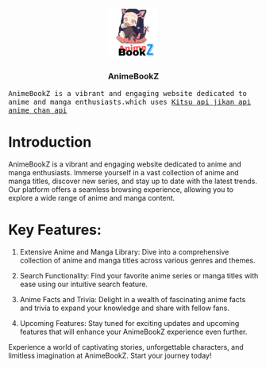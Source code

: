 <p align="center">

  <a href="https://github.com/Kochou11/AnimBookZ">

<img src="logo.png" alt="Logo" width="100" height="100"> 

  </a>

  <h3 align="center">AnimeBookZ</h3>

  <p align="center">

<samp>AnimeBookZ is a vibrant and engaging website dedicated to anime and manga enthusiasts.which uses <a href="https://kitsu.docs.apiary.io/"> Kitsu api </a> <a href="https://jikan.moe"> jikan api </a> 
  <a href="https://animechan.vercel.app/docs"> anime chan api </a> 

  

  </samp>

    

    

   

    

  

  

 

    

     

    

    

   

  </p>

</p>




# Introduction 
AnimeBookZ is a vibrant and engaging website dedicated to anime and manga enthusiasts. Immerse yourself in a vast collection of anime and manga titles, discover new series, and stay up to date with the latest trends. Our platform offers a seamless browsing experience, allowing you to explore a wide range of anime and manga content.

# Key Features:

1. Extensive Anime and Manga Library: Dive into a comprehensive collection of anime and manga titles across various genres and themes.

2. Search Functionality: Find your favorite anime series or manga titles with ease using our intuitive search feature.

3. Anime Facts and Trivia: Delight in a wealth of fascinating anime facts and trivia to expand your knowledge and share with fellow fans.

4. Upcoming Features: Stay tuned for exciting updates and upcoming features that will enhance your AnimeBookZ experience even further.

Experience a world of captivating stories, unforgettable characters, and limitless imagination at AnimeBookZ. Start your journey today!
